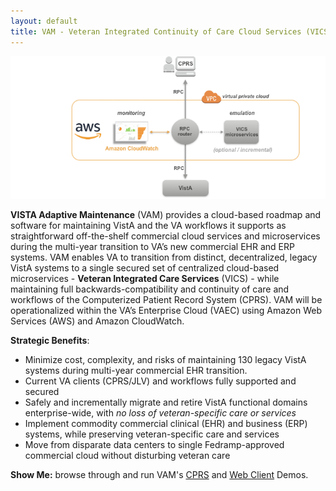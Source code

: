 ```yaml
---
layout: default
title: VAM - Veteran Integrated Continuity of Care Cloud Services (VICS)
---
```


![vam-aws -width95](assets/vam-aws-v9.png)


__VISTA Adaptive Maintenance__ (VAM) provides a cloud-based roadmap and software for maintaining VistA and the VA workflows it supports as straightforward off-the-shelf commercial cloud services and microservices during the multi-year transition to VA’s new commercial EHR and ERP systems.  VAM enables VA to transition from distinct, decentralized, legacy VistA systems to a single secured set of centralized cloud-based microservices - __Veteran Integrated Care Services__ (VICS) -  while maintaining full backwards-compatibility and continuity of care and workflows of the Computerized Patient Record System (CPRS). VAM will be operationalized within the VA’s Enterprise Cloud (VAEC) using Amazon Web Services (AWS) and Amazon CloudWatch.


__Strategic Benefits__:

  * Minimize cost, complexity, and risks of maintaining 130 legacy VistA systems during multi-year commercial EHR  transition.
  * Current VA clients (CPRS/JLV) and workflows fully supported and secured
  * Safely and incrementally migrate and retire VistA functional domains enterprise-wide, with *no loss of veteran-specific care or services*
  * Implement commodity commercial clinical (EHR) and business (ERP) systems, while preserving veteran-specific care and services
  * Move from disparate data centers to single Fedramp-approved commercial cloud without disturbing veteran care

__Show Me:__ browse through and run VAM's [CPRS](/builds/build1_1/demo/) and [Web Client](/builds/buildWeb1/demo/) Demos.
